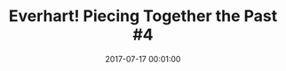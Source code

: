 ---
_schema: default
title: "Everhart! Piecing Together the Past #4"
link: https://www.geocaching.com/geocache/GC73RNA
owner: STEARanger
date: 2017-07-17 00:01:00
log_type: Found it
display_coords: N 41° 24.030' W 075° 38.680'
latitude: '41.400500'
longitude: '-75.644667'
first_stage: false
bogus: false
zhanna_log:  >-
  Hi STEARanger!


  I incorporated this cache hunt into my daily walk. Somehow I managed to time it just right between the rain showers and storms! Despite the potential for a really tricky hide I found the cache after a few minutes of poking around, signed in and took a puzzle piece. The bag was open and pieces are getting damp, but everything is still in decent condition.


  Thanks for another interesting challenge!


  Zhanna
post_id: 10821
---